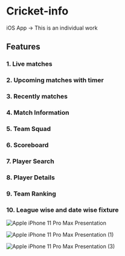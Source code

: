 # Cricket-info
iOS App -> This is an individual work

## Features
### 1. Live matches
### 2. Upcoming matches with timer
### 3. Recently matches
### 4. Match Information
### 5. Team Squad
### 6. Scoreboard
### 7. Player Search
### 8. Player Details
### 9. Team Ranking
### 10. League wise and date wise fixture

![Apple iPhone 11 Pro Max Presentation](https://user-images.githubusercontent.com/86765218/221936685-cc944a39-3704-4e32-aa01-588944f924c1.png)

![Apple iPhone 11 Pro Max Presentation (1)](https://user-images.githubusercontent.com/86765218/221936698-e3af38f8-bafd-4088-b1ec-4a865a41ab09.png)

![Apple iPhone 11 Pro Max Presentation (3)](https://user-images.githubusercontent.com/86765218/221938218-c31fa3f7-4ab2-4a04-96de-be61ba63574d.png)
